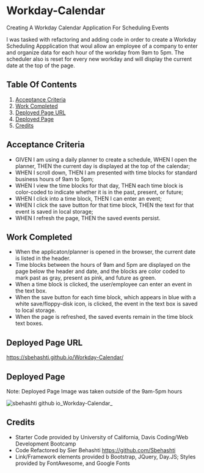 # Workday-Calendar
Creating A Workday Calendar Application For Scheduling Events

I was tasked with refactoring and adding code in order to create a Workday Scheduling Appplication that woul allow an employee of a company to enter and organize data for each hour of the workday from 9am to 5pm. The scheduler also is reset for every new workday and will display the current date at the top of the page. 

## Table Of Contents
1. [Acceptance Criteria](#acceptance-criteria)
2. [Work Completed](#work-completed)
3. [Deployed Page URL](#deployed-page-url)
4. [Deployed Page](#deployed-page)
5. [Credits](#credits)

## Acceptance Criteria 
- GIVEN I am using a daily planner to create a schedule, WHEN I open the planner, THEN the current day is displayed at the top of the calendar;
- WHEN I scroll down, THEN I am presented with time blocks for standard business hours of 9am to 5pm;
- WHEN I view the time blocks for that day, THEN each time block is color-coded to indicate whether it is in the past, present, or future;
- WHEN I click into a time block, THEN I can enter an event;
- WHEN I click the save button for that time block, THEN the text for that event is saved in local storage;
- WHEN I refresh the page, THEN the saved events persist.

## Work Completed
- When the applicaton/planner is opened in the browser, the current date is listed in the header.
- Time blocks between the hours of 9am and 5pm are displayed on the page below the header and date, and the blocks are color coded to mark past as gray, present as pink, and future as green.
- When a time block is clicked, the user/employee can enter an event in the text box.
- When the save button for each time block, which appears in blue with a white save/floppy-disk icon, is clicked, the event in the text box is saved to local storage.
- When the page is refreshed, the saved events remain in the time block text boxes.

## Deployed Page URL
https://sbehashti.github.io/Workday-Calendar/ 

## Deployed Page
Note: Deployed Page Image was taken outside of the 9am-5pm hours

![sbehashti github io_Workday-Calendar_](https://github.com/Sbehashti/Workday-Calendar/assets/135624229/8b154827-45ff-4bef-bd5a-a9698f515a01)

## Credits 
- Starter Code provided by University of California, Davis Coding/Web Development Bootcamp 
- Code Refactored by Sier Behashti https://github.com/Sbehashti
- Link/Framework elements provided b Bootstrap, JQuery, Day.JS; Styles provided by FontAwesome, and Google Fonts

